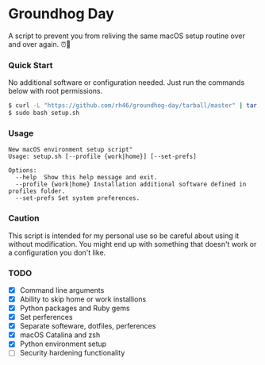 # Groundhog Day
A script to prevent you from reliving the same macOS setup routine over and over again. :alarm_clock::repeat:

### Quick Start
No additional software or configuration needed. Just run the commands below with root permissions.
```sh
$ curl -L "https://github.com/rh46/groundhog-day/tarball/master" | tar -xz --strip-components=1
$ sudo bash setup.sh
```

### Usage
```
New macOS environment setup script" 
Usage: setup.sh [--profile {work|home}] [--set-prefs]

Options:
  --help  Show this help message and exit.
  --profile {work|home} Installation additional software defined in profiles folder.
  --set-prefs Set system preferences.
```

### Caution
This script is intended for my personal use so be careful about using it without modification. You might end up with something that doesn't work or a configuration you don't like.

### TODO
- [x] Command line arguments
- [x] Ability to skip home or work installions
- [x] Python packages and Ruby gems
- [x] Set perferences
- [x] Separate softeware, dotfiles, perferences
- [x] macOS Catalina and zsh
- [x] Python environment setup
- [ ] Security hardening functionality
